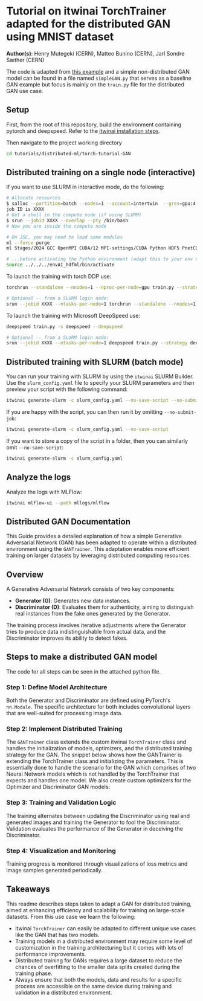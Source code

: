 # Tutorial on itwinai TorchTrainer adapted for the distributed GAN using MNIST dataset

**Author(s)**: Henry Mutegeki (CERN), Matteo Bunino (CERN), Jarl Sondre Sæther (CERN)

The code is adapted from
[this example](https://github.com/pytorch/examples/blob/main/mnist/main.py)
and a simple non-distributed GAN model can be found in a file named `simpleGAN.py`
that serves as a baseline GAN example but focus is mainly on the `train.py`
file for the distributed GAN use case.

## Setup

First, from the root of this repository, build the environment containing
pytorch and deepspeed.
Refer to the [itwinai installation steps](https://itwinai.readthedocs.io/latest/getting-started/getting_started_with_itwinai.html#install-itwinai).

Then navigate to the project working directory

```bash
cd tutorials/distributed-ml/torch-tutorial-GAN
```

## Distributed training on a single node (interactive)

If you want to use SLURM in interactive mode, do the following:

```bash
# Allocate resources
$ salloc --partition=batch --nodes=1 --account=intertwin  --gres=gpu:4 --time=1:59:00
job ID is XXXX
# Get a shell in the compute node (if using SLURM)
$ srun --jobid XXXX --overlap --pty /bin/bash 
# Now you are inside the compute node

# On JSC, you may need to load some modules
ml --force purge
ml Stages/2024 GCC OpenMPI CUDA/12 MPI-settings/CUDA Python HDF5 PnetCDF libaio mpi4py

# ...before activating the Python environment (adapt this to your env name/path)
source ../../../envAI_hdfml/bin/activate
```

To launch the training with torch DDP use:

```bash
torchrun --standalone --nnodes=1 --nproc-per-node=gpu train.py --strategy ddp

# Optional -- from a SLURM login node:
srun --jobid XXXX --ntasks-per-node=1 torchrun --standalone --nnodes=1 --nproc-per-node=gpu train.py --strategy ddp
```

To launch the training with Microsoft DeepSpeed use:

```bash
deepspeed train.py -s deepspeed --deepspeed

# Optional -- from a SLURM login node:
srun --jobid XXXX --ntasks-per-node=1 deepspeed train.py --strategy deepspeed
```

## Distributed training with SLURM (batch mode)

You can run your training with SLURM by using the `itwinai` SLURM Builder. Use the
`slurm_config.yaml` file to specify your SLURM parameters and then preview your script
with the following command:

```bash
itwinai generate-slurm -c slurm_config.yaml --no-save-script --no-submit-job
```

If you are happy with the script, you can then run it by omitting `--no-submit-job`:

```bash
itwinai generate-slurm -c slurm_config.yaml --no-save-script
```

If you want to store a copy of the script in a folder, then you can similarly omit
`--no-save-script`:

```bash
itwinai generate-slurm -c slurm_config.yaml
```

## Analyze the logs

Analyze the logs with MLFlow:

```bash
itwinai mlflow-ui --path mllogs/mlflow
```

## Distributed GAN Documentation

This Guide provides a detailed explanation of how a simple Generative Adversarial Network (GAN) has been adapted to
operate within a distributed environment using the `GANTrainer`. This adaptation enables more efficient training on
larger datasets by leveraging distributed computing resources.

## Overview

A Generative Adversarial Network consists of two key components:

- **Generator (G)**: Generates new data instances.
- **Discriminator (D)**: Evaluates them for authenticity, aiming to distinguish real instances from the fake ones
generated by the Generator.

The training process involves iterative adjustments where the Generator tries to produce data indistinguishable from
actual data, and the Discriminator improves its ability to detect fakes.

## Steps to make a distributed GAN model

The code for all steps can be seen in the attached python file.

### Step 1: Define Model Architecture

Both the Generator and Discriminator are defined using PyTorch's `nn.Module`. The specific architecture for both
includes convolutional layers that are well-suited for processing image data.

### Step 2: Implement Distributed Training

The `GANTrainer` class extends the custom itwinai `TorchTrainer` class and handles the initialization of models,
optimizers, and the distributed training strategy for the GAN. The snippet below shows how the GANTrainer is extending
the TorchTrainer class and initializing the parameters.
This is essentially done to handle the scenario for the GAN which comprises of two Neural Network models which is not
handled by the TorchTrainer that expects and handles one model. We also create custom optimizers for the Optimizer
and Discriminator GAN models:

### Step 3: Training and Validation Logic

The training alternates between updating the Discriminator using real and generated images and training the Generator
to fool the Discriminator. Validation evaluates the performance of the Generator in deceiving the Discriminator.

### Step 4: Visualization and Monitoring

Training progress is monitored through visualizations of loss metrics and image samples generated periodically.

## Takeaways

This readme describes steps taken to adapt a GAN for distributed training, aimed at enhancing efficiency and scalability
for training on large-scale datasets. From this use case we learn the following:

- itwinai `TorchTrainer` can easily be adapted to different unique use cases like the GAN that has two models.
- Training models in a distributed environment may require some level of customization in the training architecturing but
it comes with lots of performance improvements.
- Distributed training for GANs requires a large dataset to reduce the chances of overfitting to the smaller data splits
created during the training phase.
- Always ensure that both the models, data and results for a specific process are accessible on the same device during training
and validation in a distributed environment.
